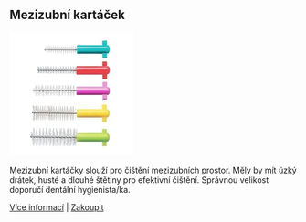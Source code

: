 ## Mezizubní kartáček

![obrazek]

Mezizubní kartáčky slouží pro čištění mezizubních prostor. Měly by mít úzký drátek, husté a dlouhé štětiny 
pro efektivní čištění. Správnou velikost doporučí dentální hygienista/ka.

[Více informací][popis] | [Zakoupit][shop]

[sónický]: https://www.nazuby.cz/sonicky-zubni-kartacek?fullDescription=true
[oscilačně-rotační]: https://www.nazuby.cz/rotacni-zubni-kartacky
[popis]: https://www.nazuby.cz/mezizubni-pece?fullDescription=true
[shop]: https://www.nazuby.cz/mezizubni-pece?article=taky-si-cistite-jen-70-procent-zubu-zmente-to-s-mezizubnimi-kartacky
[obrazek]: image.png
